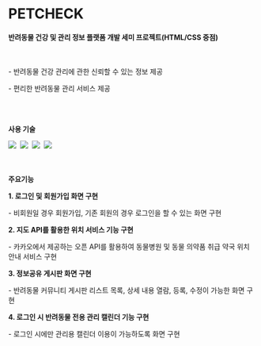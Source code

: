 # PETCHECK
<h4>반려동물 건강 및 관리 정보 플랫폼 개발 세미 프로젝트(HTML/CSS 중점)</h4>

<br>

<p>- 반려동물 건강 관리에 관한 신뢰할 수 있는 정보 제공</p>
<p>- 편리한 반려동물 관리 서비스 제공</p>

<br>
<br>

<b>사용 기술</b>
<div align="left">
  <img src="https://img.shields.io/badge/VSCode-2C2C32.svg?style=for-the-badge&logo=visual-studio-code&logoColor=22ABF3" />&nbsp
  <img src="https://img.shields.io/badge/javascript-F7DF1E.svg?style=for-the-badge&logo=javascript&logoColor=20232a" />&nbsp
  <img src="https://img.shields.io/badge/html5-E34F26.svg?style=for-the-badge&logo=html5&logoColor=white" />&nbsp
  <img src="https://img.shields.io/badge/css3-1572B6.svg?style=for-the-badge&logo=css3&logoColor=white" />&nbsp
</div>

<br>
<br>

<b>주요기능</b>
<div>
  <b>1. 로그인 및 회원가입 화면 구현</b>
  <p>- 비회원일 경우 회원가입, 기존 회원의 경우 로그인을 할 수 있는 화면 구현</p>
  
  <b>2. 지도 API를 활용한 위치 서비스 기능 구현 </b>
  <p>- 카카오에서 제공하는 오픈 API를 활용하여 동물병원 및 동물 의약품 취급 약국 위치 안내 서비스 구현</p>
  
  <b>3. 정보공유 게시판 화면 구현</b>
  <p>- 반려동물 커뮤니티 게시판 리스트 목록, 상세 내용 열람, 등록, 수정이 가능한 화면 구현</p>
  
  <b>4. 로그인 시 반려동물 전용 관리 캘린더 기능 구현</b>
  <p>- 로그인 시에만 관리용 캘린더 이용이 가능하도록 화면 구현</p>
</div>
